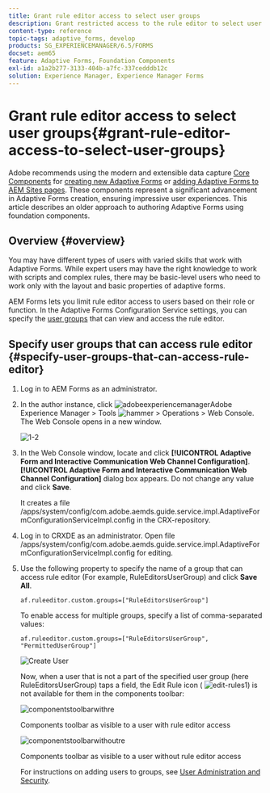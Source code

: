 ```yaml
---
title: Grant rule editor access to select user groups
description: Grant restricted access to the rule editor to select user groups.
content-type: reference
topic-tags: adaptive_forms, develop
products: SG_EXPERIENCEMANAGER/6.5/FORMS
docset: aem65
feature: Adaptive Forms, Foundation Components
exl-id: a1a2b277-3133-404b-a7fc-337cedddb12c
solution: Experience Manager, Experience Manager Forms
---
```

# Grant rule editor access to select user groups{#grant-rule-editor-access-to-select-user-groups}

<span class="preview"> Adobe recommends using the modern and extensible data capture [Core Components](https://experienceleague.adobe.com/docs/experience-manager-core-components/using/adaptive-forms/introduction.html) for [creating new Adaptive Forms](/help/forms/using/create-an-adaptive-form-core-components.md) or [adding Adaptive Forms to AEM Sites pages](/help/forms/using/create-or-add-an-adaptive-form-to-aem-sites-page.md). These components represent a significant advancement in Adaptive Forms creation, ensuring impressive user experiences. This article describes an older approach to authoring Adaptive Forms using foundation components. </span>

## Overview {#overview}

You may have different types of users with varied skills that work with Adaptive Forms. While expert users may have the right knowledge to work with scripts and complex rules, there may be basic-level users who need to work only with the layout and basic properties of adaptive forms.

AEM Forms lets you limit rule editor access to users based on their role or function. In the Adaptive Forms Configuration Service settings, you can specify the [user groups](/help/sites-administering/security.md) that can view and access the rule editor.

## Specify user groups that can access rule editor {#specify-user-groups-that-can-access-rule-editor}

1. Log in to AEM Forms as an administrator.
1. In the author instance, click ![adobeexperiencemanager](assets/adobeexperiencemanager.png)Adobe Experience Manager &gt; Tools ![hammer](assets/hammer.png) &gt; Operations &gt; Web Console. The Web Console opens in a new window.

   ![1-2](assets/1-2.png)

1. In the Web Console window, locate and click **[!UICONTROL Adaptive Form and Interactive Communication Web Channel Configuration]**. **[!UICONTROL Adaptive Form and Interactive Communication Web Channel Configuration]** dialog box appears. Do not change any value and click **Save**.

   It creates a file /apps/system/config/com.adobe.aemds.guide.service.impl.AdaptiveFormConfigurationServiceImpl.config in the CRX-repository.

1. Log in to CRXDE as an administrator. Open file /apps/system/config/com.adobe.aemds.guide.service.impl.AdaptiveFormConfigurationServiceImpl.config for editing.
1. Use the following property to specify the name of a group that can access rule editor (For example, RuleEditorsUserGroup) and click **Save All**.

   `af.ruleeditor.custom.groups=["RuleEditorsUserGroup"]`

   To enable access for multiple groups, specify a list of comma-separated values:

   `af.ruleeditor.custom.groups=["RuleEditorsUserGroup", "PermittedUserGroup"]`

   ![Create User](assets/create_user_new.png)

   Now, when a user that is not a part of the specified user group (here RuleEditorsUserGroup) taps a field, the Edit Rule icon ( ![edit-rules1](assets/edit-rules1.png)) is not available for them in the components toolbar:

   ![componentstoolbarwithre](assets/componentstoolbarwithre.png)

   Components toolbar as visible to a user with rule editor access

   ![componentstoolbarwithoutre](assets/componentstoolbarwithoutre.png)

   Components toolbar as visible to a user without rule editor access

   For instructions on adding users to groups, see [User Administration and Security](/help/sites-administering/security.md).
